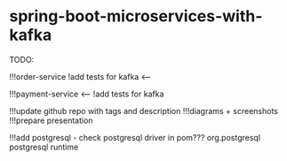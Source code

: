 # spring-boot-microservices-with-kafka
TODO:

!!!order-service
   !add tests for kafka <--

!!!payment-service <--
   !add tests for kafka

!!!update github repo with tags and description
!!!diagrams + screenshots
!!!prepare presentation

!!!add postgresql - check postgresql driver in pom???
<dependency>
<groupId>org.postgresql</groupId>
<artifactId>postgresql</artifactId>
<scope>runtime</scope>
</dependency>

